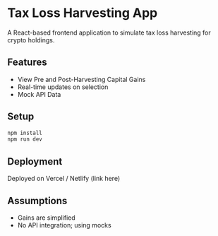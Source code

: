# Tax Loss Harvesting App

A React-based frontend application to simulate tax loss harvesting for crypto holdings.

## Features
- View Pre and Post-Harvesting Capital Gains
- Real-time updates on selection
- Mock API Data

## Setup

```bash
npm install
npm run dev
```

## Deployment
Deployed on Vercel / Netlify (link here)

## Assumptions
- Gains are simplified
- No API integration; using mocks